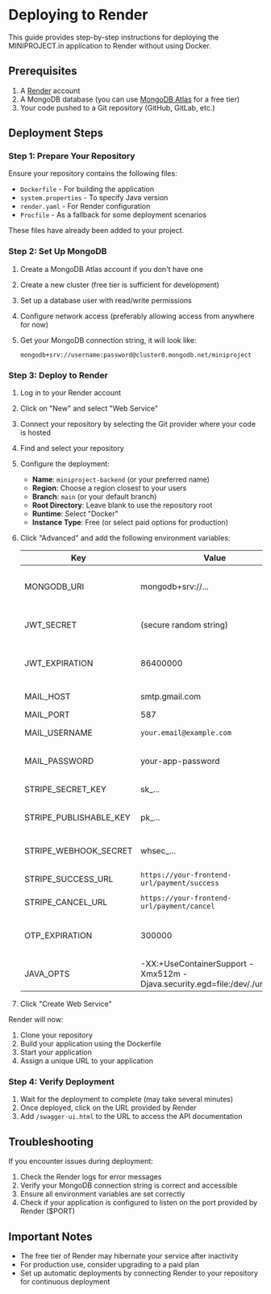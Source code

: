# Deploying to Render

This guide provides step-by-step instructions for deploying the MINIPROJECT.in application to Render without using Docker.

## Prerequisites

1. A [Render](https://render.com) account
2. A MongoDB database (you can use [MongoDB Atlas](https://www.mongodb.com/cloud/atlas) for a free tier)
3. Your code pushed to a Git repository (GitHub, GitLab, etc.)

## Deployment Steps

### Step 1: Prepare Your Repository

Ensure your repository contains the following files:

- `Dockerfile` - For building the application
- `system.properties` - To specify Java version
- `render.yaml` - For Render configuration
- `Procfile` - As a fallback for some deployment scenarios

These files have already been added to your project.

### Step 2: Set Up MongoDB

1. Create a MongoDB Atlas account if you don't have one
2. Create a new cluster (free tier is sufficient for development)
3. Set up a database user with read/write permissions
4. Configure network access (preferably allowing access from anywhere for now)
5. Get your MongoDB connection string, it will look like:

   ```shell
   mongodb+srv://username:password@cluster0.mongodb.net/miniproject
   ```

### Step 3: Deploy to Render

1. Log in to your Render account
2. Click on "New" and select "Web Service"
3. Connect your repository by selecting the Git provider where your code is hosted
4. Find and select your repository
5. Configure the deployment:

   - **Name**: `miniproject-backend` (or your preferred name)
   - **Region**: Choose a region closest to your users
   - **Branch**: `main` (or your default branch)
   - **Root Directory**: Leave blank to use the repository root
   - **Runtime**: Select "Docker"
   - **Instance Type**: Free (or select paid options for production)

6. Click "Advanced" and add the following environment variables:

   | Key                    | Value                                                                     | Description                            |
   | ---------------------- | ------------------------------------------------------------------------- | -------------------------------------- |
   | MONGODB_URI            | mongodb+srv://...                                                         | Your MongoDB connection string         |
   | JWT_SECRET             | (secure random string)                                                    | Secret for JWT token signing           |
   | JWT_EXPIRATION         | 86400000                                                                  | Token expiration in milliseconds (24h) |
   | MAIL_HOST              | smtp.gmail.com                                                            | SMTP server for email                  |
   | MAIL_PORT              | 587                                                                       | SMTP port                              |
   | MAIL_USERNAME          | `your.email@example.com`                                                  | Email username                         |
   | MAIL_PASSWORD          | your-app-password                                                         | Email password/app password            |
   | STRIPE_SECRET_KEY      | sk\_...                                                                   | Stripe secret key                      |
   | STRIPE_PUBLISHABLE_KEY | pk\_...                                                                   | Stripe publishable key                 |
   | STRIPE_WEBHOOK_SECRET  | whsec\_...                                                                | Stripe webhook secret                  |
   | STRIPE_SUCCESS_URL     | `https://your-frontend-url/payment/success`                               | Payment success URL                    |
   | STRIPE_CANCEL_URL      | `https://your-frontend-url/payment/cancel`                                | Payment cancel URL                     |
   | OTP_EXPIRATION         | 300000                                                                    | OTP expiration in milliseconds (5m)    |
   | JAVA_OPTS              | -XX:+UseContainerSupport -Xmx512m -Djava.security.egd=file:/dev/./urandom | JVM options                            |

7. Click "Create Web Service"

Render will now:

1. Clone your repository
2. Build your application using the Dockerfile
3. Start your application
4. Assign a unique URL to your application

### Step 4: Verify Deployment

1. Wait for the deployment to complete (may take several minutes)
2. Once deployed, click on the URL provided by Render
3. Add `/swagger-ui.html` to the URL to access the API documentation

## Troubleshooting

If you encounter issues during deployment:

1. Check the Render logs for error messages
2. Verify your MongoDB connection string is correct and accessible
3. Ensure all environment variables are set correctly
4. Check if your application is configured to listen on the port provided by Render ($PORT)

## Important Notes

- The free tier of Render may hibernate your service after inactivity
- For production use, consider upgrading to a paid plan
- Set up automatic deployments by connecting Render to your repository for continuous deployment
